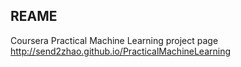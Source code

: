 ## REAME

Coursera Practical Machine Learning project page
   http://send2zhao.github.io/PracticalMachineLearning
